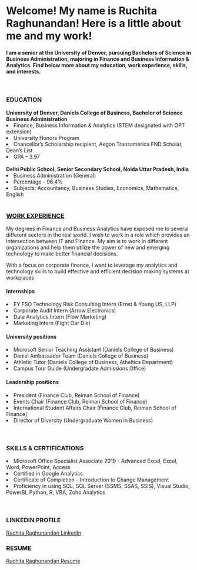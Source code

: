 # Welcome! My name is Ruchita Raghunandan! Here is a little about me and my work!
#### I am a senior at the University of Denver, pursuing Bachelors of Science in Business Administration, majoring in Finance and Business Information & Analytics. Find below more about my education, work experience, skills, and interests.
<br>
<h3> EDUCATION </h3>
<b> University of Denver, Daniels College of Business, Bachelor of Science Business Administration </b>
<li> Finance, Business Information & Analytics (STEM designated with OPT extension) </li>
<li> University Honors Program </li>
<li> Chancellor’s Scholarship recipient, Aegon Transamerica FND Scholar, Dean’s List </li>
<li> GPA – 3.97 </li>
<br>
<b> Delhi Public School, Senior Secondary School, Noida Uttar Pradesh, India </b>
<li> Business Administration (General) </li>
<li> Percentage - 96.4% </li>
<li> Subjects: Accountancy, Business Studies, Economics, Mathematics, English </li>
<br>
<h3> <a href="[Progess At Work]">WORK EXPERIENCE</a> </h3>

<p> My degrees in Finance and Business Analytics have exposed me to several different sectors in the real world. I wish to work in a role which provides an intersection between IT and Finance. My aim is to work in different organizations and help them utilize the power of new and emerging technology to make better financial decisions. </p>
<p> With a focus on corporate finance, I want to leverage my analytics and technology skills to build effective and efficient decision making systems at workplaces </p>

<h4> Internships </h4>
<li> EY FSO Technology Risk Consulting Intern (Ernst & Young US, LLP) </li>
<li> Corporate Audit Intern (Arrow Electronics) </li>
<li> Data Analytics Intern (Flow Marketing) </li>
<li> Marketing Intern (Fight Oar Die) </li>

<h4> University positions </h4>
<li> Microsoft Senior Teaching Assistant (Daniels College of Business) </li>
<li> Daniel Ambassador Team (Daniels College of Business) </li>
<li> Athletic Tutor (Daniels College of Business, Atheltics Department) </li>
<li> Campus Tour Guide (Undergradate Admissions Office) </li>

<h4> Leadership positions </h4>
<li> President (Finance Club, Reiman School of Finance) </li>
<li> Events Chair (Finance Club, Reiman School of Finance) </li>
<li> International Student Affairs Chair (Finance Club, Reiman School of Finance) </li>
<li> Director of Diversity (Undergraduate Women in Business) </li>
<br>
<br>
<h3> SKILLS & CERTIFICATIONS </h3>
<li> Microsoft Office Specialist Associate 2019 - Advanced Excel, Excel, Word, PowerPoint, Access </li>
<li> Certified in Google Analytics </li>
<li> Certificate of Completion - Introduction to Change Management </li>
<li> Proficiency in using SQL, SQL Server (SSMS, SSAS, SSIS), Visual Studio, PowerBI, Python, R, VBA, Zoho Analytics </li>
<br>
<br>
<h3> LINKEDIN PROFILE </h3>
<a href="https://www.linkedin.com/in/ruchita-raghunandan-66ba88193/">Ruchita Raghunandan LinkedIn</a>
<h3> RESUME </h3>
<a href="https://github.com/Ruchita-Raghu/ruchita-raghu-portfolio/blob/main/Ruchita%20-%20Resume%20senior.pdf">Ruchita Raghunandan Resume</a>
